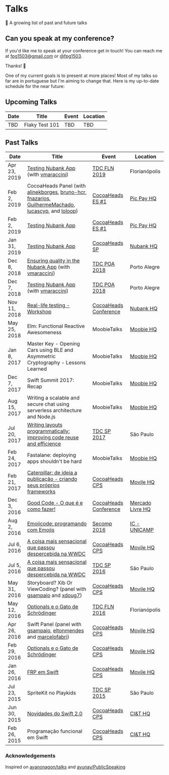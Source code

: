 # Talks
🎤 A growing list of past and future talks

## Can you speak at my conference?

 If you'd like me to speak at your conference get in touch! You can reach me at <fpg1503@gmail.com> or [@fpg1503](https://twitter.com/fpg1503).

Thanks! 🐥

One of my current goals is to present at more places! Most of my talks so far are in portuguese but I'm aiming to change that.
Here is my up-to-date schedule for the near future:

## Upcoming Talks

| Date        | Title | Event | Location |
| ----------- | ----- | ----- | -------- |
| TBD | Flaky Test 101 | TBD | TBD |


## Past Talks

| Date        | Title | Event | Location |
| ----------- | ----- | ----- | -------- |
| Apr 23, 2019 | [Testing Nubank App][test-nu-fln] (with [vmaraccini][marotinho]) | [TDC FLN 2019][tdc-fln-2019] | Florianópolis |
| Feb 2, 2019  | CocoaHeads Panel (with [alinekborges][aline], [bruno-hcr][bruno-hcr], [fnazarios][nazario], [GuilhermeMachado][guilherme-menon], [lucascyp][lucas-cypriano], and [loloop][mauricio]) | [CocoaHeads ES #1][cocoaheads-es-1] | [Pic Pay HQ][picpay] |
| Feb 2, 2019 | [Testing Nubank App][test-nu] | [CocoaHeads ES #1][cocoaheads-es-1] | [Pic Pay HQ][picpay] |
| Jan 31, 2019 | [Testing Nubank App][test-nu-cocoa] | [CocoaHeads SP][cocoaheads-sp-jan-19] | [Nubank HQ][nubank] |
| Dec 8, 2018 | [Ensuring quality in the Nubank App][quality-nu] (with [vmaraccini][marotinho]) | [TDC POA 2018][tdc-poa-2018-dc] | Porto Alegre |
| Dec 7, 2018 | [Testing Nubank App][test-nu] (with [vmaraccini][marotinho]) | [TDC POA 2018][tdc-poa-2018-dt] | Porto Alegre |
| Nov 11, 2018 | [Real-life testing - Workshop][test-workshop] | [CocoaHeads Conference][cocoaheads-conf] | [Nubank HQ][nubank] |
| May 25, 2018 | Elm: Functional Reactive Awesomeness | MoobieTalks | [Moobie HQ][moobie] |
| Jan 8, 2017 | Master Key - Opening Cars using BLE and Asymmetric Cryptography - Lessons Learned | MoobieTalks | [Moobie HQ][moobie] |
| Dec 7, 2017 | Swift Summit 2017: Recap | MoobieTalks | [Moobie HQ][moobie] |
| Aug 15, 2017 | Writing a scalable and secure chat using serverless architecture and Node.js | MoobieTalks | [Moobie HQ][moobie] |
| Jul 20, 2017 | [Writing layouts programmatically: improving code reuse and efficience][layout] | [TDC SP 2017][tdc-sp-2017] | São Paulo |
| Feb 24, 2017 | Fastalane: deploying apps shouldn't be hard | MoobieTalks | [Moobie HQ][moobie] |
| Feb 21, 2017 |  [Caterpillar: de ideia a publicação - criando seus próprios frameworks][caterpillar] | [CocoaHeads CPS][cocoaheads-cps] | [Movile HQ][movile] |
| Dec 3, 2016 |  [Good Code - O que é e como fazer!][goodCode] | [CocoaHeads Conference][cocoaheads-conf] | [Mercado Livre HQ][mercadolivre] |
| Aug 2, 2016 | [Emojicode: programando com Emojis][emojicode] | [Secomp 2016][secomp] | [IC - UNICAMP][ic] |
| Jul 6, 2016 | [A coisa mais sensacional que passou despercebida na WWDC](https://github.com/fpg1503/AmazingSpeechFrameworkTalk)  | [CocoaHeads CPS][cocoaheads-cps] | [Movile HQ][movile] |
| Jul 5, 2016 | [A coisa mais sensacional que passou despercebida na WWDC](https://github.com/fpg1503/AmazingSpeechFrameworkTalk)  | [TDC SP 2016][tdc-sp-2016] | São Paulo |
| May 31, 2016 | Storyboard? Xib Or ViewCoding? (panel with [gsampaio][mentos] and [xdoug7][dogra]) | [CocoaHeads CPS][cocoaheads-cps] | [Movile HQ][movile] |
| May 12, 2016 | [Optionals e o Gato de Schrödinger][optionals] | [TDC FLN 2016][tdc-fln-2016] | Florianópolis | 
| Apr 26, 2016 |  Swift Panel (panel with [gsampaio][mentos], [eltonmendes][elton] and [marcelofabri][fabri]) | [CocoaHeads CPS][cocoaheads-cps] | [Movile HQ][movile] |
| Feb 29, 2016 | [Optionals e o Gato de Schrödinger][optionals] | [CocoaHeads CPS][cocoaheads-cps] | [Movile HQ][movile] |
| Jan 26, 2016 | [FRP em Swift][frp] | [CocoaHeads CPS][cocoaheads-cps] | [Movile HQ][movile] |
| Jul 23, 2015 | SpriteKit no Playkids | [TDC SP 2015][tdc-sp-2015] | São Paulo | 
| Jun 30, 2015 | [Novidades do Swift 2.0][swift20] | [CocoaHeads CPS][cocoaheads-cps] | [CI&T HQ][cit] |
| Feb 26, 2015 | Programação funcional em Swift | [CocoaHeads CPS][cocoaheads-cps] | [CI&T HQ][cit] |



### Acknowledgements

Inspired on [ayanonagon/talks](https://github.com/ayanonagon/talks) and [ayunav/PublicSpeaking](https://github.com/ayunav/PublicSpeaking)

  [cocoaheads-cps]: http://www.cocoaheads.com.br/cidades/detalhes/7
  [cocoaheads-conf]: http://cocoaheadsconference.com.br
  [tdc-sp-2015]: http://www.thedevelopersconference.com.br/tdc/2015/saopaulo/trilha-ios
  [tdc-sp-2016]: http://www.thedevelopersconference.com.br/tdc/2016/saopaulo/trilha-ios
  [tdc-sp-2017]: http://www.thedevelopersconference.com.br/tdc/2017/saopaulo/trilha-ios
  [tdc-fln-2016]: http://www.thedevelopersconference.com.br/tdc/2016/florianopolis/trilha-ios
  [secomp]: http://www.secomp.com.br
  [tdc-poa-2018-dt]: http://www.thedevelopersconference.com.br/tdc/2018/portoalegre/trilha-devtest
  [tdc-poa-2018-dc]: http://www.thedevelopersconference.com.br/tdc/2018/portoalegre/trilha-design-de-codigo
  [cocoaheads-sp-jan-19]: https://www.cocoaheads.com.br/agendas/detalhes/266
  [cocoaheads-es-1]: https://www.cocoaheads.com.br/agendas/detalhes/268
  [tdc-fln-2019]: http://www.thedevelopersconference.com.br/tdc/2019/florianopolis/trilha-ios
  
  [caterpillar]: https://github.com/fpg1503/MakingFrameworksTalk
  [goodCode]: https://github.com/fpg1503/GoodCodeTalk
  [speech]: https://github.com/fpg1503/AmazingSpeechFrameworkTalk
  [optionals]: https://github.com/fpg1503/OptionalsTalk
  [frp]: https://github.com/fpg1503/FRPTalk
  [emojicode]: https://github.com/fpg1503/EmojicodeTalk
  [swift20]: https://github.com/fpg1503/WhatsNewInSwift2Talk
  [layout]: https://github.com/fpg1503/ProgrammaticLayoutTalk
  [quality-nu]: https://speakerdeck.com/fpg1503/garantindo-qualidade-no-app-do-nubank
  [test-nu]: https://speakerdeck.com/fpg1503/testando-o-app-do-nubank
  [test-workshop]: https://github.com/fpg1503/TestsWorkshop
  [test-nu-cocoa]: https://speakerdeck.com/fpg1503/testando-o-app-do-nubank-cocoaheads
  [test-nu-fln]: https://speakerdeck.com/fpg1503/testando-o-app-do-nubank-tdc-florianopolis-2019
  
  [moobie]: https://www.moobie.com.br
  [movile]: https://www.movile.com/
  [mercadolivre]: https://www.mercadolivre.com.br
  [cit]: http://www.ciandt.com/home
  [ic]: http://ic.unicamp.br
  [nubank]: https://nubank.com.br
  [picpay]: https://picpay.com/site
  
  [mentos]: https://github.com/gsampaio
  [dogra]: https://github.com/xdoug7
  [elton]: https://github.com/eltonmendes
  [fabri]: https://github.com/marcelofabri
  [marotinho]: https://github.com/vmaraccini
  [aline]: https://github.com/alinekborges
  [bruno-hcr]: https://github.com/bruno-hcr
  [nazario]: https://github.com/fnazarios
  [guilherme-menon]: https://github.com/GuilhermeMachado
  [lucas-cypriano]: https://github.com/lucascyp
  [mauricio]: https://github.com/loloop
